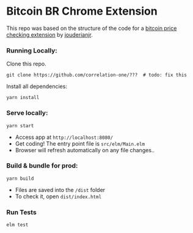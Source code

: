 # Bitcoin BR Chrome Extension

This repo was based on the structure of the code for a [bitcoin price checking extension][base-extension]
by [jouderianjr][source-repo].

### Running Locally:

Clone this repo.

```
git clone https://github.com/correlation-one/???  # todo: fix this
```

Install all dependencies:
```
yarn install
```

### Serve locally:
```
yarn start
```
* Access app at `http://localhost:8080/`
* Get coding! The entry point file is `src/elm/Main.elm`
* Browser will refresh automatically on any file changes..


### Build & bundle for prod:
```
yarn build
```

* Files are saved into the `/dist` folder
* To check it, open `dist/index.html`

### Run Tests

```
elm test
```

[source-repo]: https://github.com/jouderianjr/bitcoin-br-chrome-extension
[base-extension]: https://chrome.google.com/webstore/detail/bitcoin-br/keoihaeoogphapkdoijfnfboggimfdkj?hl=pt-BR
